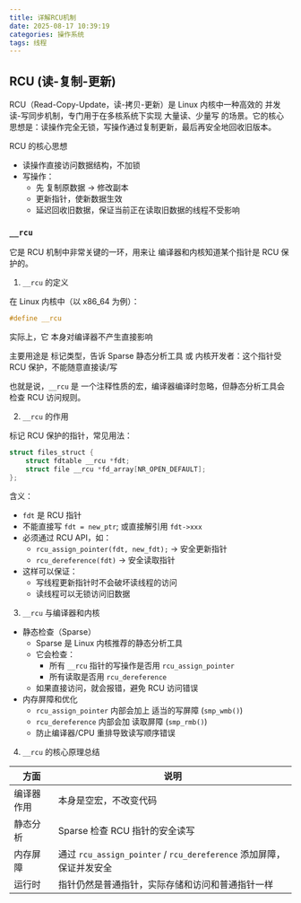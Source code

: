 ```yaml
---
title: 详解RCU机制
date: 2025-08-17 10:39:19
categories: 操作系统
tags: 线程
---
```


## RCU (读-复制-更新)

RCU（Read-Copy-Update，读-拷贝-更新）是 Linux 内核中一种高效的 并发读-写同步机制，专门用于在多核系统下实现 大量读、少量写 的场景。它的核心思想是：读操作完全无锁，写操作通过复制更新，最后再安全地回收旧版本。

RCU 的核心思想

- 读操作直接访问数据结构，不加锁
- 写操作：
  - 先 复制原数据 → 修改副本
  - 更新指针，使新数据生效
  - 延迟回收旧数据，保证当前正在读取旧数据的线程不受影响

### `__rcu`

它是 RCU 机制中非常关键的一环，用来让 编译器和内核知道某个指针是 RCU 保护的。

1. `__rcu` 的定义

在 Linux 内核中（以 x86_64 为例）：

```c
#define __rcu
```

实际上，它 本身对编译器不产生直接影响

主要用途是 标记类型，告诉 Sparse 静态分析工具 或 内核开发者：这个指针受 RCU 保护，不能随意直接读/写

也就是说，`__rcu` 是 一个注释性质的宏，编译器编译时忽略，但静态分析工具会检查 RCU 访问规则。

2. `__rcu` 的作用

标记 RCU 保护的指针，常见用法：

```c
struct files_struct {
    struct fdtable __rcu *fdt;
    struct file __rcu *fd_array[NR_OPEN_DEFAULT];
};
```

含义：

- `fdt` 是 RCU 指针
- 不能直接写 `fdt = new_ptr`; 或直接解引用 `fdt->xxx`
- 必须通过 RCU API，如：
  - `rcu_assign_pointer(fdt, new_fdt);` → 安全更新指针
  - `rcu_dereference(fdt)` → 安全读取指针
- 这样可以保证：
  - 写线程更新指针时不会破坏读线程的访问
  - 读线程可以无锁访问旧数据

3. `__rcu` 与编译器和内核

- 静态检查（Sparse）
  - Sparse 是 Linux 内核推荐的静态分析工具
  - 它会检查：
    - 所有 `__rcu` 指针的写操作是否用 `rcu_assign_pointer`
    - 所有读取是否用 `rcu_dereference`
  - 如果直接访问，就会报错，避免 RCU 访问错误
- 内存屏障和优化
  - `rcu_assign_pointer` 内部会加上 适当的写屏障 (`smp_wmb()`)
  - `rcu_dereference` 内部会加 读取屏障 (`smp_rmb()`)
  - 防止编译器/CPU 重排导致读写顺序错误

4. `__rcu` 的核心原理总结

| 方面    | 说明                                                     |
| ----- | ------------------------------------------------------ |
| 编译器作用 | 本身是空宏，不改变代码                                            |
| 静态分析  | Sparse 检查 RCU 指针的安全读写                                  |
| 内存屏障  | 通过 `rcu_assign_pointer` / `rcu_dereference` 添加屏障，保证并发安全 |
| 运行时   | 指针仍然是普通指针，实际存储和访问和普通指针一样                               |
